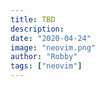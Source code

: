 ```yaml
---
title: TBD
description:
date: "2020-04-24"
image: "neovim.png"
author: "Robby"
tags: ["neovim"]
---
```

<!---->
<!-- ## General Setings -->
<!---->
<!-- To include some basics in your config first create a directory called general and a file called `settings.vim` -->
<!---->
<!-- ``` -->
<!-- mkdir ~/.config/nvim/general -->
<!---->
<!-- touch ~/.config/nvim/general/settings.vim -->
<!-- ``` -->
<!---->
<!-- Here is every general setting I use with a brief explanation: -->
<!---->
<!-- Add the following to settings.vim -->
<!---->
<!-- ``` -->
<!-- " set leader key -->
<!-- let g:mapleader = "\<Space>" -->
<!---->
<!-- syntax enable                           " Enables syntax highlighing -->
<!-- set hidden                              " Required to keep multiple buffers open multiple buffers -->
<!-- set nowrap                              " Display long lines as just one line -->
<!-- set encoding=utf-8                      " The encoding displayed -->
<!-- set pumheight=10                        " Makes popup menu smaller -->
<!-- set fileencoding=utf-8                  " The encoding written to file -->
<!-- set ruler              			            " Show the cursor position all the time -->
<!-- set cmdheight=2                         " More space for displaying messages -->
<!-- set iskeyword+=-                      	" treat dash separated words as a word text object" -->
<!-- set mouse=a                             " Enable your mouse -->
<!-- set splitbelow                          " Horizontal splits will automatically be below -->
<!-- set splitright                          " Vertical splits will automatically be to the right -->
<!-- set t_Co=256                            " Support 256 colors -->
<!-- set conceallevel=0                      " So that I can see `` in markdown files -->
<!-- set tabstop=2                           " Insert 2 spaces for a tab -->
<!-- set shiftwidth=2                        " Change the number of space characters inserted for indentation -->
<!-- set smarttab                            " Makes tabbing smarter will realize you have 2 vs 4 -->
<!-- set expandtab                           " Converts tabs to spaces -->
<!-- set smartindent                         " Makes indenting smart -->
<!-- set autoindent                          " Good auto indent -->
<!-- set laststatus=0                        " Always display the status line -->
<!-- set number                              " Line numbers -->
<!-- set cursorline                          " Enable highlighting of the current line -->
<!-- set background=dark                     " tell vim what the background color looks like -->
<!-- set showtabline=2                       " Always show tabs -->
<!-- set noshowmode                          " We don't need to see things like -- INSERT -- anymore -->
<!-- set nobackup                            " This is recommended by coc -->
<!-- set nowritebackup                       " This is recommended by coc -->
<!-- set updatetime=300                      " Faster completion -->
<!-- set timeoutlen=500                      " By default timeoutlen is 1000 ms -->
<!-- set formatoptions-=cro                  " Stop newline continution of comments -->
<!-- set clipboard=unnamedplus               " Copy paste between vim and everything else -->
<!-- "set autochdir                           " Your working directory will always be the same as your working directory -->
<!---->
<!-- au! BufWritePost $MYVIMRC source %      " auto source when writing to init.vm alternatively you can run :source $MYVIMRC -->
<!---->
<!-- " You can't stop me -->
<!-- cmap w!! w !sudo tee % -->
<!-- ``` -->
<!---->
<!-- Source in init.vim -->
<!---->
<!-- ``` -->
<!-- source $HOME/.config/nvim/general/settings.vim -->
<!-- ``` -->
<!---->
<!-- ## Mapping new keys -->
<!---->
<!-- Again we'll create a directory called keys and and a file called mappings.vim -->
<!---->
<!-- ``` -->
<!-- mkdir ~/.config/nvim/keys -->
<!---->
<!-- touch ~/.config/nvim/keys/mappings.vim -->
<!-- ``` -->
<!---->
<!-- Add the following to mappings.vim: -->
<!---->
<!-- ``` -->
<!-- " Better nav for omnicomplete -->
<!-- inoremap <expr> <c-j> ("\<C-n>") -->
<!-- inoremap <expr> <c-k> ("\<C-p>") -->
<!---->
<!-- " Use alt + hjkl to resize windows -->
<!-- nnoremap <M-j>    :resize -2<CR> -->
<!-- nnoremap <M-k>    :resize +2<CR> -->
<!-- nnoremap <M-h>    :vertical resize -2<CR> -->
<!-- nnoremap <M-l>    :vertical resize +2<CR> -->
<!---->
<!-- " I hate escape more than anything else -->
<!-- inoremap jk <Esc> -->
<!-- inoremap kj <Esc> -->
<!---->
<!-- " Easy CAPS -->
<!-- inoremap <c-u> <ESC>viwUi -->
<!-- nnoremap <c-u> viwU<Esc> -->
<!---->
<!-- " TAB in general mode will move to text buffer -->
<!-- nnoremap <TAB> :bnext<CR> -->
<!-- " SHIFT-TAB will go back -->
<!-- nnoremap <S-TAB> :bprevious<CR> -->
<!---->
<!-- " Alternate way to save -->
<!-- nnoremap <C-s> :w<CR> -->
<!-- " Alternate way to quit -->
<!-- nnoremap <C-Q> :wq!<CR> -->
<!-- " Use control-c instead of escape -->
<!-- nnoremap <C-c> <Esc> -->
<!-- " <TAB>: completion. -->
<!-- inoremap <expr><TAB> pumvisible() ? "\<C-n>" : "\<TAB>" -->
<!---->
<!-- " Better tabbing -->
<!-- vnoremap < <gv -->
<!-- vnoremap > >gv -->
<!---->
<!-- " Better window navigation -->
<!-- nnoremap <C-h> <C-w>h -->
<!-- nnoremap <C-j> <C-w>j -->
<!-- nnoremap <C-k> <C-w>k -->
<!-- nnoremap <C-l> <C-w>l -->
<!---->
<!-- nnoremap <Leader>o o<Esc>^Da -->
<!-- nnoremap <Leader>O O<Esc>^Da -->
<!-- ``` -->
<!---->
<!-- Source in init.vim -->
<!---->
<!-- ``` -->
<!-- source $HOME/.config/nvim/keys/mappings.vim -->
<!-- ``` -->
<!---->
<!-- ## Get healthy -->
<!---->
<!-- Open `nvim` and enter the following: -->
<!---->
<!-- ``` -->
<!-- :checkhealth -->
<!-- ``` -->
<!---->
<!-- You'll probably notice you don't have support for copy/paste also that python and node haven't been setup -->
<!---->
<!-- So let's fix that -->
<!---->
<!-- First we'll fix copy/paste -->
<!---->
<!-- - On mac `pbcopy` should be builtin -->
<!---->
<!-- - On Ubuntu -->
<!---->
<!--   ``` -->
<!--   sudo apt install xsel -->
<!--   ``` -->
<!---->
<!-- - On Arch Linux -->
<!---->
<!--   ``` -->
<!--   sudo pacman -S xsel -->
<!--   ``` -->
<!---->
<!-- Next we need to install python support (node is optional) -->
<!---->
<!-- - Neovim python support -->
<!---->
<!--   ``` -->
<!--   pip install pynvim -->
<!--   ``` -->
<!---->
<!-- - Neovim node support -->
<!---->
<!--   ``` -->
<!--   npm i -g neovim -->
<!--   ``` -->
<!---->
<!-- ### Note -->
<!---->
<!-- If you use virtual environments I highly suggest putting these varibles in your config -->
<!---->
<!-- I recommend putting this in paths.vim in the general directory -->
<!---->
<!-- ``` -->
<!-- let g:python3_host_prog = expand("<path to python with pynvim installed>") -->
<!-- let g:python3_host_prog = expand("~/.miniconda/envs/neovim/bin/python3.8") " <- example -->
<!---->
<!-- let g:node_host_prog = expand("<path to node with neovim installed>") -->
<!-- let g:node_host_prog = expand("~/.nvm/versions/node/v12.16.1/bin/node") " <- example -->
<!-- ``` -->
<!---->
<!-- Run `checkhealth` again and you should now see the requirements are met -->
